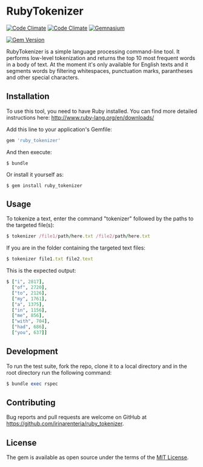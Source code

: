 # RubyTokenizer

[![Code Climate](https://img.shields.io/codeclimate/github/kabisaict/flow.svg)](https://github.com/irinarenteria/ruby_tokenizer)
[![Code Climate](https://img.shields.io/codeclimate/coverage/github/triAGENS/ashikawa-core.svg)](https://github.com/irinarenteria/ruby_tokenizer)
[![Gemnasium](https://img.shields.io/gemnasium/mathiasbynens/he.svg)](https://github.com/irinarenteria/ruby_tokenizer)
<!-- [![Gem](https://img.shields.io/gem/dtv/rails.svg)](https://github.com/irinarenteria/ruby_tokenizer) -->
[![Gem Version](https://badge.fury.io/rb/ruby_tokenizer.svg)](https://badge.fury.io/rb/ruby_tokenizer)

RubyTokenizer is a simple language processing command-line tool. It performs low-level tokenization and returns the top 10 most frequent words in a body of text. At the moment it's only available for English texts and it segments words by filtering whitespaces, punctuation marks, parantheses and other special characters.

## Installation

To use this tool, you need to have Ruby installed. You can find more detailed instructions here: http://www.ruby-lang.org/en/downloads/ 

Add this line to your application's Gemfile:

```ruby
gem 'ruby_tokenizer'
```

And then execute:

    $ bundle

Or install it yourself as:

    $ gem install ruby_tokenizer

## Usage

To tokenize a text, enter the command "tokenizer" followed by the paths to the targeted file(s):
	
```ruby
$ tokenizer /file1/path/here.txt /file2/path/here.txt
```
If you are in the folder containing the targeted text files:

```ruby
$ tokenizer file1.txt file2.text
```

This is the expected output:

```ruby
$ ["i", 2817],
  ["of", 2720],
  ["to", 2126],
  ["my", 1761],
  ["a", 1375],
  ["in", 1156],
  ["me", 856],
  ["with", 704],
  ["had", 686],
  ["you", 637]]
```

## Development

To run the test suite, fork the repo, clone it to a local directory and in the root directory run the following command:

```ruby
$ bundle exec rspec
```

## Contributing

Bug reports and pull requests are welcome on GitHub at https://github.com/irinarenteria/ruby_tokenizer.


## License

The gem is available as open source under the terms of the [MIT License](http://opensource.org/licenses/MIT).

